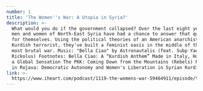 ```yaml
---
number: 1
title: 'The Women''s War: A Utopia in Syria?'
description: >-
  What would you do if the government collapsed? Over the last eight years, the
  men and women of North-East Syria have had a chance to answer that question
  for themselves. Using the political theories of an American anarchist and a
  Kurdish terrorist, they've built a feminist oasis in the middle of the world's
  most brutal war. Music: "Bella Ciao" by Astronautalis (feat. Subp Yao &
  Rickolus) Footnotes: Bella Ciao: A “Kurdish Anthem” Made in Italy, Has Become
  a Global Sensation The PKK: Coming Down from the Mountains (Rebels) Revolution
  in Rojava: Democratic Autonomy and Women's Liberation in Syrian Kurdistan
link: >-
  https://www.iheart.com/podcast/1119-the-womens-war-59464911/episode/the-womens-war-a-utopia-in-59913116/
---
```

